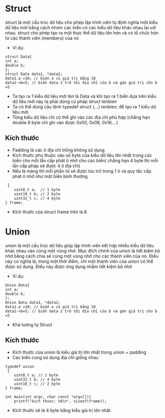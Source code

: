 # Struct
struct là một cấu trúc dữ liệu cho phép lập trình viên tự định nghĩa một kiểu dữ liệu mới bằng cách nhóm các biến có các kiểu dữ liệu khác nhau lại với nhau. struct cho phép tạo ra một thực thể dữ liệu lớn hơn và có tổ chức hơn từ các thành viên (members) của nó
- Ví dụ:
```
struct Data{
int a;
double b;
};
struct Data data1, *data2;
data1.a =10; // biến a có giá trị bằng 10
data2->b=5; // biến data 2 trỏ tới địa chỉ của b và gán giá trị cho b =5 
```
- Ta tạo ra 1 kiểu dữ liệu mới tên là Data và khi tạo ra 1 biến dựa trên kiểu dữ liệu mới này ta phải dùng cú pháp struct tenbien
- Ta có thể dùng câu lệnh typedef struct {...} tenbien; để tạo ra 1 kiểu dữ liệu mới
- Từng kiểu dữ liệu chỉ có thể ghi vào các địa chỉ phù hợp (chẳng hạn double 8 byte chỉ ghi vào được 0x00, 0x08, 0x16,...)
## Kích thước
- Padding là các ô địa chỉ trống không sử dụng
- Kích thước phụ thuộc vào số byte của kiểu dữ liệu lớn nhất trong các biến cho mỗi lần cấp phát ô nhớ cho các biến( chẳng hạn 4 byte thì mỗi lần cấp pháp sẽ được 4 ô địa chỉ)
- Nếu là mảng thì mỗi phần tử sẽ được lưu trữ trong 1 ô và quy tắc cấp phát ô nhớ như một biến bình thường.
```typedef struct 
 {
    uint8_t a;  // 1 byte  
    uint16_t b; // 2 byte
    uint32_t c; // 4 byte
} frame;
```
- Kích thước của struct frame trên là 8
# Union
union là một cấu trúc dữ liệu giúp lập trình viên kết hợp nhiều kiểu dữ liệu khác nhau vào cùng một vùng nhớ. Mục đích chính của union là tiết kiệm bộ nhớ bằng cách chia sẻ cùng một vùng nhớ cho các thành viên của nó. Điều này có nghĩa là, trong một thời điểm, chỉ một thành viên của union có thể được sử dụng. Điều này được ứng dụng nhằm tiết kiệm bộ nhớ
- Ví dụ:
```
Union Data{
int a;
double b;
};
Union Data data1, *data2;
data1.a =10; // biến a có giá trị bằng 10
data2->b=5; // biến data 2 trỏ tới địa chỉ của b và gán giá trị cho b =5 
```
- Khá tương tự Struct
## Kích thước
- Kích thước của union là kiểu giá trị lớn nhất trong union + padding
- Các biến cùng sử dụng địa chỉ giống nhau
```
typedef union 
 {
    uint8_t a; // 1 byte  
    uint32_t b; // 4 byte 
    uint16_t c; // 2 byte 
} frame;

int main(int argc, char const *argv[]){
	printf("kich thuoc: %d\n", sizeof(frame));
```
- Kích thước sẽ là 4 byte bằng kiểu giá trị lớn nhất.

